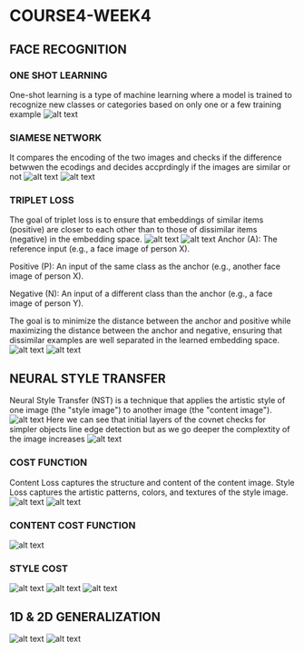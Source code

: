 # COURSE4-WEEK4
## FACE RECOGNITION
### ONE SHOT LEARNING
One-shot learning is a type of machine learning where a model is trained to recognize new classes or categories based on only one or a few training example
![alt text](IMAGES/image-54.png)
### SIAMESE NETWORK
It compares the encoding of the two images and checks if the difference betwwen the ecodings and decides accprdingly if the images are similar or not
![alt text](IMAGES/image-55.png)
![alt text](IMAGES/image-56.png)
### TRIPLET LOSS
The goal of triplet loss is to ensure that embeddings of similar items (positive) are closer to each other than to those of dissimilar items (negative) in the embedding space.
![alt text](IMAGES/image-57.png)
![alt text](IMAGES/image-58.png)
Anchor (A): The reference input (e.g., a face image of person X).

Positive (P): An input of the same class as the anchor (e.g., another face image of person X).

Negative (N): An input of a different class than the anchor (e.g., a face image of person Y).

The goal is to minimize the distance between the anchor and positive while maximizing the distance between the anchor and negative, ensuring that dissimilar examples are well separated in the learned embedding space.
![alt text](IMAGES/image-59.png)
![alt text](IMAGES/image-60.png)
## NEURAL STYLE TRANSFER
Neural Style Transfer (NST) is a technique that applies the artistic style of one image (the "style image") to another image (the "content image"). 
![alt text](IMAGES/image-61.png)
Here we can see that initial layers of the covnet checks for simpler objects line edge detection but as we go deeper the complextity of the image increases
![alt text](IMAGES/image-62.png)
### COST FUNCTION
Content Loss captures the structure and content of the content image.
Style Loss captures the artistic patterns, colors, and textures of the style image.
![alt text](IMAGES/image-63.png)
![alt text](IMAGES/image-64.png)
### CONTENT COST FUNCTION
![alt text](IMAGES/image-65.png)
### STYLE COST
![alt text](IMAGES/image-66.png)
![alt text](IMAGES/image-67.png)
![alt text](IMAGES/image-68.png)
## 1D & 2D GENERALIZATION
![alt text](IMAGES/image-69.png)
![alt text](IMAGES/image-70.png)